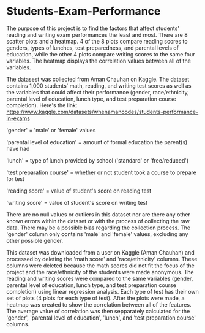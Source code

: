 # Students-Exam-Performance
The purpose of this project is to find the factors that affect students' reading and writing exam performances the least and most. There are 8 scatter plots and a heatmap. 4 of the 8 plots compare reading scores to genders, types of lunches, test preparedness, and parental levels of education, while the other 4 plots compare writing scores to the same four variables. The heatmap displays the correlation values between all of the variables.

The datasest was collected from Aman Chauhan on Kaggle. The dataset contains 1,000 students' math, reading, and writing test scores as well as the variables that could affect their performance (gender, race/ethnicity, parental level of education, lunch type, and test preparation course completion). Here's the link: https://www.kaggle.com/datasets/whenamancodes/students-performance-in-exams

'gender' = 'male' or 'female' values

'parental level of education' = amount of formal education the parent(s) have had

'lunch' = type of lunch provided by school ('standard' or 'free/reduced')

'test preparation course' = whether or not student took a course to prepare for test

'reading score' = value of student's score on reading test

'writing score' = value of student's score on writing test

There are no null values or outliers in this dataset nor are there any other known errors within the dataset or with the process of collecting the raw data. There may be a possible bias regarding the collection process. The 'gender' column only contains 'male' and 'female' values, excluding any other possible gender.

This dataset was downloaded from a user on Kaggle (Aman Chauhan) and processed by deleting the 'math score' and 'race/ethnicity' columns. These columns were deleted because the math scores did not fit the focus of the project and the race/ethnicity of the students were made anonymous. The reading and writing scores were compared to the same variables (gender, parental level of education, lunch type, and test preparation course completion) using linear regression analysis. Each type of test has their own set of plots (4 plots for each type of test). After the plots were made, a heatmap was created to show the correlation between all of the features. The average value of correlation was then sepparately calculated for the 'gender', 'parental level of education', 'lunch', and 'test preparation course' columns.
